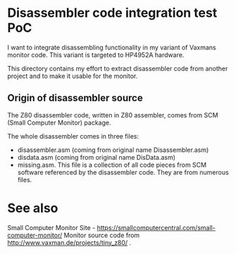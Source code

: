 # Disassembler code integration test PoC
I want to integrate disassembling functionality in 
my variant of Vaxmans monitor code. This variant
is targeted to HP4952A hardware. 

This directory contains my effort to extract disassembler
code from another project and to make it usable for
the monitor.

## Origin of disassembler source
The Z80 disassembler code, written in Z80 
assembler, comes from SCM (Small
Computer Monitor) package.

The whole disassembler comes in three files:
* disassembler.asm (coming from original name Disassembler.asm)
* disdata.asm (coming from original name DisData.asm)
* missing.asm. This file is a collection of all code
  pieces from SCM software referenced by the 
  disassembler code. They are from numerous files.


# See also
Small Computer Monitor Site - https://smallcomputercentral.com/small-computer-monitor/
Monitor source code from http://www.vaxman.de/projects/tiny_z80/ .
